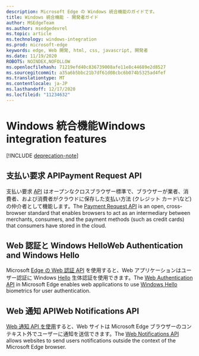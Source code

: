```yaml
---
description: Microsoft Edge の Windows 統合機能のガイドです。
title: Windows 統合機能 - 開発者ガイド
author: MSEdgeTeam
ms.author: msedgedevrel
ms.topic: article
ms.technology: windows-integration
ms.prod: microsoft-edge
keywords: edge, Web 開発, html, css, javascript, 開発者
ms.date: 11/19/2020
ROBOTS: NOINDEX,NOFOLLOW
ms.openlocfilehash: 71219efd40c836739008afe11e8c44689e2d8527
ms.sourcegitcommit: a35a6b5bbc21b7df61d08cbc6b074b5325ad4fef
ms.translationtype: MT
ms.contentlocale: ja-JP
ms.lasthandoff: 12/17/2020
ms.locfileid: "11234632"
---
```

# <span data-ttu-id="13d8f-104">Windows 統合機能</span><span class="sxs-lookup"><span data-stu-id="13d8f-104">Windows integration features</span></span>  

[!INCLUDE [deprecation-note](../includes/legacy-edge-note.md)]  

## <span data-ttu-id="13d8f-105">支払い要求 API</span><span class="sxs-lookup"><span data-stu-id="13d8f-105">Payment Request API</span></span>  

<span data-ttu-id="13d8f-106">支払い要求 [API](./windows-integration/payment-request-api.md) はオープンなクロスブラウザー標準で、ブラウザーが業者、消費者、および消費者がクラウドに保存した支払い方法 \(クレジット カード\など) の仲介者として機能します。</span><span class="sxs-lookup"><span data-stu-id="13d8f-106">The [Payment Request API](./windows-integration/payment-request-api.md) is an open, cross-browser standard that enables browsers to act as an intermediary between merchants, consumers, and the payment methods \(such as credit cards\) that consumers have stored in the cloud.</span></span>  

## <span data-ttu-id="13d8f-107">Web 認証と Windows Hello</span><span class="sxs-lookup"><span data-stu-id="13d8f-107">Web Authentication and Windows Hello</span></span>  

<span data-ttu-id="13d8f-108">Microsoft [Edge の Web 認証 API](./windows-integration/web-authentication.md) を使用すると、Web アプリケーションはユーザー認証に Windows [Hello](https://www.microsoft.com/windows/comprehensive-security) 生体認証を使用できます。</span><span class="sxs-lookup"><span data-stu-id="13d8f-108">The [Web Authentication API](./windows-integration/web-authentication.md) in Microsoft Edge enables web applications to use [Windows Hello](https://www.microsoft.com/windows/comprehensive-security) biometrics for user authentication.</span></span>  

## <span data-ttu-id="13d8f-109">Web 通知 API</span><span class="sxs-lookup"><span data-stu-id="13d8f-109">Web Notifications API</span></span>  

<span data-ttu-id="13d8f-110">[Web 通知 API を使用](./windows-integration/web-notifications-api.md)すると、Web サイトは Microsoft Edge ブラウザーのコンテキスト外でユーザーに通知を送信できます。</span><span class="sxs-lookup"><span data-stu-id="13d8f-110">The [Web Notifications API](./windows-integration/web-notifications-api.md) allows websites to send users notifications outside the context of the Microsoft Edge browser.</span></span>  
